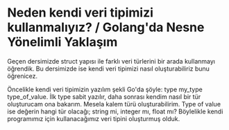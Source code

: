 # Neden kendi veri tipimizi kullanmalıyız? / Golang'da Nesne Yönelimli Yaklaşım

Geçen dersimizde struct yapısı ile farklı veri türlerini bir arada kullanmayı öğrendik. Bu dersimizde ise kendi veri tipimizi nasıl oluşturabiliriz bunu öğrenicez.

Öncelikle kendi veri tipimizin yazılım şekli Go'da şöyle: type my_type type_of_value. İlk type sabit yazılır, daha sonrası kendim nasıl bir tür oluşturucam ona bakarım. Mesela kalem türü oluşturabilirim. Type of value ise değerin hangi tür olacağı; string mi, integer mı, float mı? Böylelikle kendi programımız için kullanacağımız veri tipini oluşturmuş olduk.